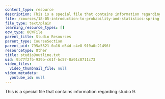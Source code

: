 ```yaml
---
content_type: resource
description: This is a special file that contains information regarding studio 9.
file: /courses/18-05-introduction-to-probability-and-statistics-spring-2014/9b77f2fb939bc61fbc578a01c8711c73_studio9outline.txt
file_type: text/plain
learning_resource_types: []
ocw_type: OCWFile
parent_title: Studio Resources
parent_type: CourseSection
parent_uid: 795a5521-0a16-d54d-c4e8-910a0c21496f
resourcetype: Other
title: studio9outline.txt
uid: 9b77f2fb-939b-c61f-bc57-8a01c8711c73
video_files:
  video_thumbnail_file: null
video_metadata:
  youtube_id: null
---
```

This is a special file that contains information regarding studio 9.

